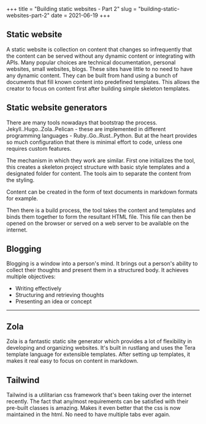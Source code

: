 +++
title = "Building static websites - Part 2"
slug = "building-static-websites-part-2"
date = 2021-06-19
+++
## Static website
A static website is collection on content that changes so infrequently that the content can be served without any dynamic content or integrating with APIs. Many popular choices are technical documentation, personal websites, small websites, blogs. These sites have little to no need to have any dynamic content. They can be built from hand using a bunch of documents that fill known content into predefined templates. This allows the creator to focus on content first after building simple skeleton templates.

## Static website generators
There are many tools nowadays that bootstrap the process. Jekyll..Hugo..Zola..Pelican - these are implemented in different programming languages - Ruby..Go..Rust..Python. But at the heart provides so much configuration that there is minimal effort to code, unless one requires custom features.

The mechanism in which they work are similar. First one initializes the tool, this creates a skeleton project structure with basic style templates and a designated folder for content. The tools aim to separate the content from the styling.

Content can be created in the form of text documents in markdown formats for example.

Then there is a build process, the tool takes the content and templates and binds them together to form the resultant HTML file. This file can then be opened on the browser or served on a web server to be available on the internet.

## Blogging
Blogging is a window into a person's mind. It brings out a person's ability to collect their thoughts and present them in a structured body. It achieves multiple objectives:
- Writing effectively
- Structuring and retrieving thoughts
- Presenting an idea or concept

---

## Zola
Zola is a fantastic static site generator which provides a lot of flexibility in developing and organizing websites. It's built in rustlang and uses the Tera template language for extensible templates. After setting up templates, it makes it real easy to focus on content in markdown.

## Tailwind
Tailwind is a utilitarian css framework that's been taking over the internet recently. The fact that any/most requirements can be satisfied with their pre-built classes is amazing. Makes it even better that the css is now maintained in the html. No need to have multiple tabs ever again.
